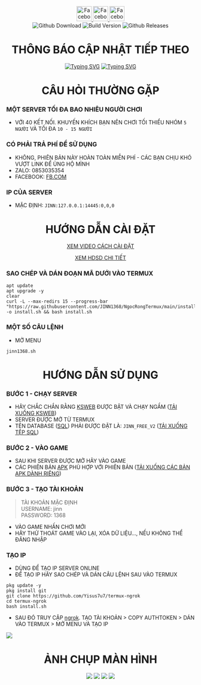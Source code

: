 <span>

  <div align="center">

  <a href="https://www.facebook.com/ki3tngu">
    <img alt="Facebook" src="https://img.shields.io/badge/Facebook-1877F2?&logo=facebook&logoColor=white" style="height:40px;"/>
  </a>
   </a>
   <a href="https://github.com/JINN1368">
    <img alt="Facebook" src="https://img.shields.io/badge/Github-333333?&logo=github&logoColor=white" style="height:40px;"/>
  </a>
   <a href="https://www.youtube.com/channel/UCLmZUmjdiwKxMEcYdgJ6Rww?sub_confirmation=1">
    <img alt="Facebook" src="https://img.shields.io/badge/Youtube-fc036f?&logo=youtube&logoColor=white" style="height:40px;"/>
  </a>
  <br/>
  <img alt="Github Download" src="https://img.shields.io/github/downloads/JINN1368/NgocRongTermux/total.svg?style=for-the-badge&color="green" />
  <img alt="Build Version" src="https://img.shields.io/badge/NRO VERSION-2.1.1-red?style=for-the-badge"/>
  <img alt="Github Releases" src="https://img.shields.io/github/release/JINN1368/NgocRongTermux.svg?style=for-the-badge"/>
  <br/>


  
  </div>
<div align="center">

# THÔNG BÁO CẬP NHẬT TIẾP THEO
[![Typing SVG](https://readme-typing-svg.demolab.com?font=Roboto&duration=1500&pause=3500&color=F7059F&random=false&width=435&lines=S%E1%BB%ADa+l%E1%BB%97i+t%E1%BA%A1o+ip)](https://git.io/typing-svg)
[![Typing SVG](https://readme-typing-svg.demolab.com?font=Roboto&duration=1500&pause=360000&color=F7059F&random=false&width=435&lines=Th%C3%AAm+ch%E1%BB%A9c+n%C4%83ng+menu+buff)](https://git.io/typing-svg)  
# CÂU HỎI THƯỜNG GẶP
</div>

### MỘT SERVER TỐI ĐA BAO NHIÊU NGƯỜI CHƠI
- VỚI 40 KẾT NỐI. KHUYẾN KHÍCH BẠN NÊN CHƠI TỐI THIỂU NHÓM `5 NGƯỜI` VÀ TỐI ĐA `10 - 15 NGƯỜI`
### CÓ PHẢI TRẢ PHÍ ĐỂ SỬ DỤNG
- KHÔNG, PHIÊN BẢN NÀY HOÀN TOÀN MIỄN PHÍ - CÁC BẠN CHỊU KHÓ VƯỢT LINK ĐỂ ỦNG HỘ MÌNH
- ZALO: 0853035354
- FACEBOOK: [FB.COM](fb.com/K3tNgu)
### IP CỦA SERVER
- MẶC ĐỊNH: `JINN:127.0.0.1:14445:0,0,0`
<div align="center">
  
  
# HƯỚNG DẪN CÀI ĐẶT
[XEM VIDEO CÁCH CÀI ĐẶT]()

[XEM HDSD CHI TIẾT](https://github.com/JINN1368/NgocRongTermux/blob/main/HDSD.md)

</div>

### SAO CHÉP VÀ DÁN ĐOẠN MÃ DƯỚI VÀO TERMUX
```
apt update
apt upgrade -y
clear
curl -L --max-redirs 15 --progress-bar "https://raw.githubusercontent.com/JINN1368/NgocRongTermux/main/install.sh" -o install.sh && bash install.sh
```
### MỘT SỐ CÂU LỆNH
- MỞ MENU
```
jinn1368.sh
```

<div align="center">

  # HƯỚNG DẪN SỬ DỤNG
</div>

### BƯỚC 1 - CHẠY SERVER
- HÃY CHẮC CHẮN RẰNG [KSWEB](https://xemlinkhot.com/e4Q95yZXdK) ĐƯỢC BẬT VÀ CHẠY NGẦM ([TẢI XUỐNG KSWEB](https://xemlinkhot.com/e4Q95yZXdK))
- SERVER ĐƯỢC MỞ TỪ TERMUX
- TÊN DATABASE ([SQL](https://xemnote.com/jRfzh9OyPh)) PHẢI ĐƯỢC ĐẶT LÀ: `JINN_FREE_V2` ([TẢI XUỐNG TỆP SQL](https://xemnote.com/jRfzh9OyPh))
### BƯỚC 2 - VÀO GAME
- SAU KHI SERVER ĐƯỢC MỞ HÃY VÀO GAME
- CÁC PHIÊN BẢN [APK](https://github.com/JINN1368/NgocRongTermux/releases) PHÙ HỢP VỚI PHIÊN BẢN ([TẢI XUỐNG CÁC BẢN APK DÀNH RIÊNG](https://github.com/JINN1368/NgocRongTermux/releases))
### BƯỚC 3 - TẠO TÀI KHOẢN
> TÀI KHOẢN MẶC ĐỊNH<br/>
> USERNAME: jinn<br/>
> PASSWORD: 1368
- VÀO GAME NHẤN CHƠI MỚI
- HÃY THỬ THOÁT GAME VÀO LẠI, XÓA DỮ LIỆU..., NẾU KHÔNG THỂ ĐĂNG NHẬP
### TẠO IP
- DÙNG ĐỂ TẠO IP SERVER ONLINE
- ĐỂ TẠO IP HÃY SAO CHÉP VÀ DÁN CÂU LỆNH SAU VÀO TERMUX
```
pkg update -y
pkg install git
git clone https://github.com/Yisus7u7/termux-ngrok
cd termux-ngrok
bash install.sh
```
- SAU ĐÓ TRUY CẬP [ngrok](ngrok.com). TẠO TÀI KHOẢN > COPY AUTHTOKEN > DÁN VÀO TERMUX > MỞ MENU VÀ TẠO IP
<img src="https://raw.githubusercontent.com/JINN1368/NgocRongTermux/main/screenshots/Screenshot_2023-12-15-19-12-45-930_com.android.chrome.png"/>
<div align="center">

# ẢNH CHỤP MÀN HÌNH
<img src="https://raw.githubusercontent.com/JINN1368/NgocRongTermux/main/screenshots/ingame.jpg"/>
<img src="https://raw.githubusercontent.com/JINN1368/NgocRongTermux/main/screenshots/menu1.jpg"/>
<img src="https://raw.githubusercontent.com/JINN1368/NgocRongTermux/main/screenshots/menu2.jpg"/>
<img src="https://raw.githubusercontent.com/JINN1368/NgocRongTermux/main/screenshots/menu3.jpg"/>
</div>
</span>
